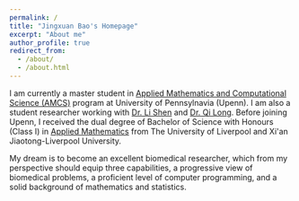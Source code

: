 ```yaml
---
permalink: /
title: "Jingxuan Bao's Homepage"
excerpt: "About me"
author_profile: true
redirect_from: 
  - /about/
  - /about.html
---
```


I am currently a master student in [Applied Mathematics and Computational Science (AMCS)](https://www.amcs.upenn.edu) program at University of Pennsylnavia (Upenn). I am also a student researcher working with [Dr. Li Shen](https://www.med.upenn.edu/apps/faculty/index.php/g275/p9075258) and [Dr. Qi Long](https://www.med.upenn.edu/apps/faculty/index.php/g275/p8939931). Before joining Upenn, I received the dual degree of Bachelor of Science with Honours (Class I) in [Applied Mathematics](https://www.xjtlu.edu.cn/en/study/undergraduate/applied-mathematics) from The University of Liverpool and Xi'an Jiaotong-Liverpool University. 

My dream is to become an excellent biomedical researcher, which from my perspective should equip three capabilities, a progressive view of biomedical problems, a proficient level of computer programming, and a solid background of mathematics and statistics. 

